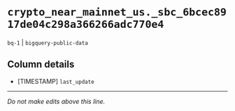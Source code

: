 # `crypto_near_mainnet_us._sbc_6bcec8917de04c298a366266adc770e4`
`bq-1` | `bigquery-public-data`

## Column details
* [TIMESTAMP] `last_update`

-------------------------------------------------------------------------------
*Do not make edits above this line.*
